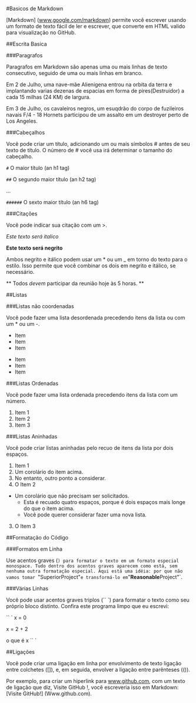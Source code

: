 #Basicos de Markdown

[Markdown] (www.google.com/markdown) permite você escrever usando um formato de texto fácil de ler e escrever, que converte em HTML valido para visualização no GitHub.

##Escrita Basica

###Paragrafos

Paragrafos em Markdown são apenas uma ou mais linhas de texto consecutivo, seguido de uma ou mais linhas em branco.

Em 2 de Julho, uma nave-mãe Alienigena entrou na orbita da terra e implantando varias dezenas de espacias em forma de pires(Destruidor) a cada 15 milhas (24 KM) de largura.

Em 3 de Julho, os cavaleiros negros, um esuqdrão do corpo de fuzileiros navais F/4 - 18 Hornets participou de um assalto em um destroyer perto de Los Angeles.

###Cabeçalhos

Você pode criar um título, adicionando um ou mais símbolos # antes de seu texto de título. O número de # você usa irá determinar o tamanho do cabeçalho.

<code>#</code> O maior título (an h1 tag)

<code>##</code> O segundo maior título (an h2 tag)

…

<code>######</code> O sexto maior título (an h6 tag)

###Citações

Você pode indicar sua citação com um >.

*Este texto será italico*

**Este texto será negrito**

Ambos negrito e itálico podem usar um * ou um _ em torno do texto para o estilo. Isso permite que você combinar os dois em negrito e itálico, se necessário.

** Todos _devem_ participar da reunião hoje às 5 horas. **

##Listas

###Listas não coordenadas

Você pode fazer uma lista desordenada precedendo itens da lista ou com um * ou um -.

* Item
* Item
* Item

- Item
- Item
- Item
 
###Listas Ordenadas

Você pode fazer uma lista ordenada precedendo itens da lista com um número.

1. Item 1
2. Item 2
3. Item 3

###Listas Aninhadas

Você pode criar listas aninhadas pelo recuo de itens da lista por dois espaços.

1. Item 1
 1. Um corolário do item acima.
 2. No entanto, outro ponto a considerar.
2. O Item 2
 * Um corolário que não precisam ser solicitados.
   * Esta é recuado quatro espaços, porque é dois espaços mais longe do que o item acima.
    * Você pode querer considerar fazer uma nova lista.
3. O Item 3

##Formatação do Código

###Formatos em Linha

Use acentos graves (`) para formatar o texto em um formato especial monospace. Tudo dentro dos acentos graves aparecem como está, sem nenhuma outra formatação especial.
Aqui está uma idéia: por que não vamos tomar `"SuperiorProject"` e transformá-lo em `"**Reasonable**Project"`.

###Várias Linhas

Você pode usar acentos graves triplos (`` `) para formatar o texto como seu próprio bloco distinto.
Confira este programa limpo que eu escrevi:

`` `
x = 0

x = 2 + 2

o que é x
`` `

##Ligações

Você pode criar uma ligação em linha por envolvimento de texto ligação entre colchetes ([]), e, em seguida, envolver a ligação entre parênteses (()).

Por exemplo, para criar um hiperlink para www.github.com, com um texto de ligação que diz, Visite GitHub !, você escreveria isso em Markdown: [Visite GitHub!] (Www.github.com).
